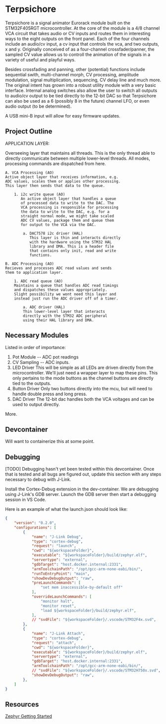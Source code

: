 # Terpsichore

Terpsichore is a signal animator Eurorack module built on the 
STM32F405RGT microcontroller. At the core of the module is a 
4/8 channel VCA circuit that takes audio or CV inputs and routes
them in interesting ways to the eight outputs on the front panel. 
Each of the four channels include an audio/cv input, a cv input
that controls the vca, and two outputs, x and y. Originally 
conceived of as a four-channel crossfader/panner, the sampled
CV value allows us to controll the animation of the signals in
a variety of useful and playful ways. 

Besides crossfading and panning, other (potential) functions 
include sequential swith, multi-channel morph, CV processing,
amplitude modulation, signal multiplication, sequencing, CV
delay line and much more. The original intent has grown into 
a robust utility module with a very basic interface. Internal
analog switches also allow the user to switch all outputs 
to audio/cv output to be tied directly to the 12-bit DAC so 
that Terpsichore can also be used as a 6 (possibly 8 in the
future) channel LFO, or even audio output (to be determined). 

A USB mini-B input will allow for easy firmware updates.

## Project Outline

APPLICATION LAYER:

Overseeing layer that maintains all threads. This is the
only thread able to directly communicate between multiple
lower-level threads. All modes, processing commands are
dispatched from here. 

    A. VCA Processing (AO)
    Active object layer that receives information, e.g.
    ADC values, scales them or applies other processing. 
    This layer then sends that data to the queue. 
    
        1. i2c write queue (AO)
           An active object layer that handles a queue 
           of processed data to write to the DAC. The
           VCA processing is responsible for processing
           the data to write to the DAC, e.g. for a 
           straight normal mode, we might take scaled
           ADC CV values, package them and queue them
           for output to the VCA via the DAC. 

            a. DAC7578 i2c driver (HAL)
               This layer is thin and interacts directly
               with the hardware using the STM32 HAL 
               library and DMA. This is a header file 
               that contains only init, read and write
               functions. 

    B. ADC Processing (AO)
    Recieves and processes ADC read values and sends
    them to application layer. 

        1. ADC read queue (AO)
        Maintains a queue that handles ADC read timings
        and dispatches these values appropriately. 
        Slight possibility we wont need this layer and
        instead just run the ADC driver off of a timer. 

            a. ADC driver (HAL)
            Thin lower-level layer that interacts 
            directly with the STM32 ADC peripheral
            using their HAL library and DMA. 

## Necessary Modules

Listed in order of importance:
1. Pot Module -- ADC pot readings
2. CV Sampling -- ADC inputs. 
3. LED Driver
   This will be simple as all LEDs are driven directly
   from the microcontroller. We'll just need a wrapper
   layer to map these pins. This only pertains to the
   mode buttons as the channel buttons are directly
   tied to the outputs. 
4. Button Driver
   Only two buttons directly into the mcu, but will need
   to handle double press and long press.
5. DAC Driver
   The 12-bit dac handles both the VCA voltages and can
   be used to output directly. 

More. 

## Devcontainer

Will want to containerize this at some point. 

## Debugging

[TODO] Debugging hasn't yet been tested within this devcontainer. Once that 
is tested and all bugs are figured out, update this section with any steps 
necessary to debug with J-Link.

Install the Cortex-Debug extension in the dev-container. We are debugging using
J-Link's GDB server. Launch the GDB server then start a debugging session in VS
Code.

Here is an example of what the launch.json should look like:

```json
{
    "version": "0.2.0",
    "configurations": [
        {
            "name": "J-Link Debug",
            "type": "cortex-debug",
            "request": "launch",
            "cwd": "${workspaceFolder}",
            "executable": "${workspaceFolder}/build/zephyr.elf",
            "servertype": "external",
            "gdbTarget": "host.docker.internal:2331",
            "armToolchainPath": "/opt/gcc-arm-none-eabi/bin/",
            "runToEntryPoint": "main",
            "showDevDebugOutput": "raw",
            "preLaunchCommands": [
                "set mem inaccessible-by-default off"
            ],
            "overrideLaunchCommands": [
                "monitor halt",
                "monitor reset",
                "load ${workspaceFolder}/build/zephyr.elf",
            ],
            // "svdFile": "${workspaceFolder}/.vscode/STM32F4x.svd",
        },
        {
            "name": "J-Link Attach",
            "type": "cortex-debug",
            "request": "attach",
            "cwd": "${workspaceFolder}",
            "executable": "${workspaceFolder}/build/zephyr.elf",
            "servertype": "external",
            "gdbTarget": "host.docker.internal:2331",
            "armToolchainPath": "/opt/gcc-arm-none-eabi/bin/",
            // "svdFile": "${workspaceFolder}/.vscode/STM32H750x.svd",
            "showDevDebugOutput": "raw",
        },
    ]
}
```

## Resources

[Zephyr Getting Started](https://docs.zephyrproject.org/latest/develop/getting_started/index.html)

